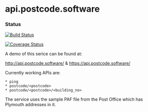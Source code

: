 # api.postcode.software

### Status
[![Build Status](https://travis-ci.org/andymccall/api.postcode.software.svg?branch=mongodb-itegration)](https://travis-ci.org/andymccall/api.postcode.software)

[![Coverage Status](https://coveralls.io/repos/github/andymccall/api.postcode.software/badge.svg?branch=mongodb-itegration)](https://coveralls.io/github/andymccall/api.postcode.software?branch=mongodb-itegration)

A demo of this serice can be found at:

  http://api.postcode.software/
& https://api.postcode.software/
  
 Currently working APIs are:
 
    * ping
    * postcode/<postcode>
    * postcode/<postcode>/<building_no>
 
 The service uses the sample PAF file from the Post Office which has Plymouth addresses in it.
